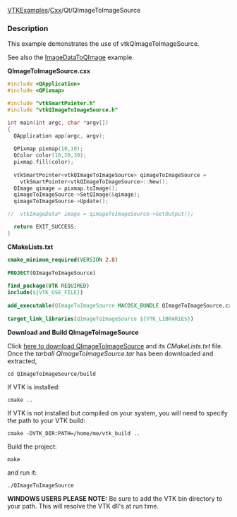 [VTKExamples](Home)/[Cxx](Cxx)/Qt/QImageToImageSource

### Description
This example demonstrates the use of vtkQImageToImageSource.

See also the [ImageDataToQImage](Cxx/Qt/ImageDataToQImage) example.

**QImageToImageSource.cxx**
```c++
#include <QApplication>
#include <QPixmap>

#include "vtkSmartPointer.h"
#include "vtkQImageToImageSource.h"

int main(int argc, char *argv[])
{
  QApplication app(argc, argv);
  
  QPixmap pixmap(10,10);
  QColor color(10,20,30);
  pixmap.fill(color);
  
  vtkSmartPointer<vtkQImageToImageSource> qimageToImageSource =
    vtkSmartPointer<vtkQImageToImageSource>::New();
  QImage qimage = pixmap.toImage();
  qimageToImageSource->SetQImage(&qimage);
  qimageToImageSource->Update();

//  vtkImageData* image = qimageToImageSource->GetOutput();

  return EXIT_SUCCESS;
}
```
**CMakeLists.txt**
```cmake
cmake_minimum_required(VERSION 2.8)
 
PROJECT(QImageToImageSource)
 
find_package(VTK REQUIRED)
include(${VTK_USE_FILE})
 
add_executable(QImageToImageSource MACOSX_BUNDLE QImageToImageSource.cxx)
 
target_link_libraries(QImageToImageSource ${VTK_LIBRARIES})
```

**Download and Build QImageToImageSource**

Click [here to download QImageToImageSource](https://github.com/lorensen/VTKWikiExamplesTarballs/raw/master/QImageToImageSource.tar) and its *CMakeLists.txt* file.
Once the *tarball QImageToImageSource.tar* has been downloaded and extracted,
```
cd QImageToImageSource/build 
```
If VTK is installed:
```
cmake ..
```
If VTK is not installed but compiled on your system, you will need to specify the path to your VTK build:
```
cmake -DVTK_DIR:PATH=/home/me/vtk_build ..
```
Build the project:
```
make
```
and run it:
```
./QImageToImageSource
```
**WINDOWS USERS PLEASE NOTE:** Be sure to add the VTK bin directory to your path. This will resolve the VTK dll's at run time.

